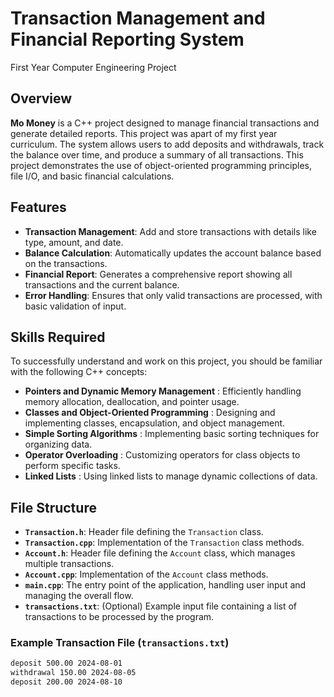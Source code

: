 # Transaction Management and Financial Reporting System
First Year Computer Engineering Project

## Overview

**Mo Money** is a C++ project designed to manage financial transactions and generate detailed reports. This project was apart of my first year curriculum. The system allows users to add deposits and withdrawals, track the balance over time, and produce a summary of all transactions. This project demonstrates the use of object-oriented programming principles, file I/O, and basic financial calculations.

## Features

- **Transaction Management**: Add and store transactions with details like type, amount, and date.
- **Balance Calculation**: Automatically updates the account balance based on the transactions.
- **Financial Report**: Generates a comprehensive report showing all transactions and the current balance.
- **Error Handling**: Ensures that only valid transactions are processed, with basic validation of input.

## Skills Required

To successfully understand and work on this project, you should be familiar with the following C++ concepts:

- **Pointers and Dynamic Memory Management** : Efficiently handling memory allocation, deallocation, and pointer usage.
- **Classes and Object-Oriented Programming** : Designing and implementing classes, encapsulation, and object management.
- **Simple Sorting Algorithms** : Implementing basic sorting techniques for organizing data.
- **Operator Overloading** : Customizing operators for class objects to perform specific tasks.
- **Linked Lists** : Using linked lists to manage dynamic collections of data.

## File Structure

- **`Transaction.h`**: Header file defining the `Transaction` class.
- **`Transaction.cpp`**: Implementation of the `Transaction` class methods.
- **`Account.h`**: Header file defining the `Account` class, which manages multiple transactions.
- **`Account.cpp`**: Implementation of the `Account` class methods.
- **`main.cpp`**: The entry point of the application, handling user input and managing the overall flow.
- **`transactions.txt`**: (Optional) Example input file containing a list of transactions to be processed by the program.

### Example Transaction File (`transactions.txt`)

```txt
deposit 500.00 2024-08-01
withdrawal 150.00 2024-08-05
deposit 200.00 2024-08-10
